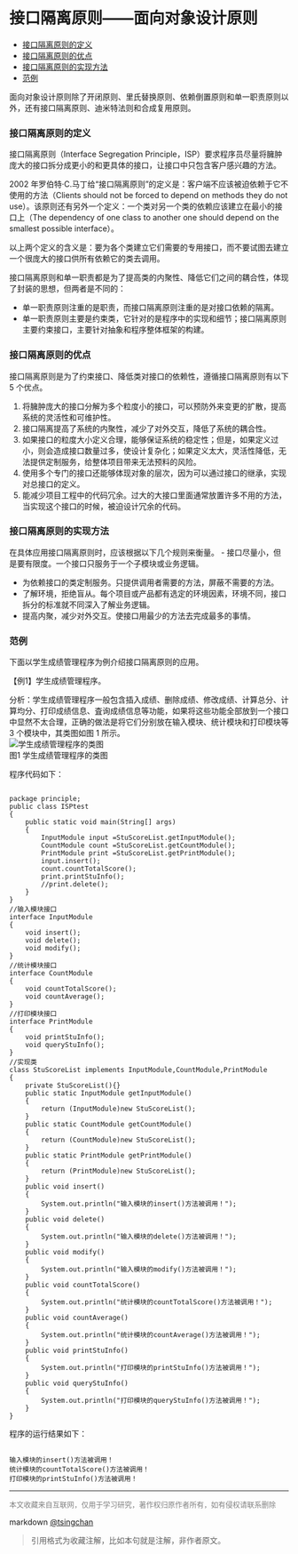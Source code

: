 接口隔离原则——面向对象设计原则
================


- [接口隔离原则的定义](#接口隔离原则的定义)
- [接口隔离原则的优点](#接口隔离原则的优点)
- [接口隔离原则的实现方法](#接口隔离原则的实现方法)
- [范例](#范例)


  
面向对象设计原则除了开闭原则、里氏替换原则、依赖倒置原则和单一职责原则以外，还有接口隔离原则、迪米特法则和合成复用原则。

### 接口隔离原则的定义

接口隔离原则（Interface Segregation Principle，ISP）要求程序员尽量将臃肿庞大的接口拆分成更小的和更具体的接口，让接口中只包含客户感兴趣的方法。  
  
2002 年罗伯特·C.马丁给“接口隔离原则”的定义是：客户端不应该被迫依赖于它不使用的方法（Clients should not be forced to depend on methods they do not use）。该原则还有另外一个定义：一个类对另一个类的依赖应该建立在最小的接口上（The dependency of one class to another one should depend on the smallest possible interface）。  
  
以上两个定义的含义是：要为各个类建立它们需要的专用接口，而不要试图去建立一个很庞大的接口供所有依赖它的类去调用。  
  
接口隔离原则和单一职责都是为了提高类的内聚性、降低它们之间的耦合性，体现了封装的思想，但两者是不同的： 
- 单一职责原则注重的是职责，而接口隔离原则注重的是对接口依赖的隔离。
- 单一职责原则主要是约束类，它针对的是程序中的实现和细节；接口隔离原则主要约束接口，主要针对抽象和程序整体框架的构建。

### 接口隔离原则的优点

接口隔离原则是为了约束接口、降低类对接口的依赖性，遵循接口隔离原则有以下 5 个优点。 
1. 将臃肿庞大的接口分解为多个粒度小的接口，可以预防外来变更的扩散，提高系统的灵活性和可维护性。
2. 接口隔离提高了系统的内聚性，减少了对外交互，降低了系统的耦合性。
3. 如果接口的粒度大小定义合理，能够保证系统的稳定性；但是，如果定义过小，则会造成接口数量过多，使设计复杂化；如果定义太大，灵活性降低，无法提供定制服务，给整体项目带来无法预料的风险。
4. 使用多个专门的接口还能够体现对象的层次，因为可以通过接口的继承，实现对总接口的定义。
5. 能减少项目工程中的代码冗余。过大的大接口里面通常放置许多不用的方法，当实现这个接口的时候，被迫设计冗余的代码。

### 接口隔离原则的实现方法


在具体应用接口隔离原则时，应该根据以下几个规则来衡量。 - 接口尽量小，但是要有限度。一个接口只服务于一个子模块或业务逻辑。
- 为依赖接口的类定制服务。只提供调用者需要的方法，屏蔽不需要的方法。
- 了解环境，拒绝盲从。每个项目或产品都有选定的环境因素，环境不同，接口拆分的标准就不同深入了解业务逻辑。
- 提高内聚，减少对外交互。使接口用最少的方法去完成最多的事情。


### 范例

下面以学生成绩管理程序为例介绍接口隔离原则的应用。  
  
【例1】学生成绩管理程序。  
  
分析：学生成绩管理程序一般包含插入成绩、删除成绩、修改成绩、计算总分、计算均分、打印成绩信息、査询成绩信息等功能，如果将这些功能全部放到一个接口中显然不太合理，正确的做法是将它们分别放在输入模块、统计模块和打印模块等 3 个模块中，其类图如图 1 所示。  
![学生成绩管理程序的类图](http://c.biancheng.net/uploads/allimg/181113/3-1Q113141Q0X3.gif)  
图1 学生成绩管理程序的类图

程序代码如下： 
```

package principle;
public class ISPtest
{
    public static void main(String[] args)
    {
        InputModule input =StuScoreList.getInputModule();
        CountModule count =StuScoreList.getCountModule();
        PrintModule print =StuScoreList.getPrintModule();
        input.insert();
        count.countTotalScore();
        print.printStuInfo();
        //print.delete();
    }
}
//输入模块接口
interface InputModule
{
    void insert();
    void delete();
    void modify();
}
//统计模块接口
interface CountModule
{
    void countTotalScore();
    void countAverage();
}
//打印模块接口
interface PrintModule
{
    void printStuInfo();
    void queryStuInfo();
}
//实现类
class StuScoreList implements InputModule,CountModule,PrintModule
{
    private StuScoreList(){}
    public static InputModule getInputModule()
    {
        return (InputModule)new StuScoreList();
    }
    public static CountModule getCountModule()
    {
        return (CountModule)new StuScoreList();
    }
    public static PrintModule getPrintModule()
    {
        return (PrintModule)new StuScoreList();
    }
    public void insert()
    {
        System.out.println("输入模块的insert()方法被调用！");
    }
    public void delete()
    {
        System.out.println("输入模块的delete()方法被调用！");
    }
    public void modify()
    {
        System.out.println("输入模块的modify()方法被调用！");
    }
    public void countTotalScore()
    {
        System.out.println("统计模块的countTotalScore()方法被调用！");
    }
    public void countAverage()
    {
        System.out.println("统计模块的countAverage()方法被调用！");
    }
    public void printStuInfo()
    {
        System.out.println("打印模块的printStuInfo()方法被调用！");
    }
    public void queryStuInfo()
    {
        System.out.println("打印模块的queryStuInfo()方法被调用！");
    }
}

```
  
程序的运行结果如下： 
```

输入模块的insert()方法被调用！
统计模块的countTotalScore()方法被调用！
打印模块的printStuInfo()方法被调用！

```


----
<font size=2 color='grey'>本文收藏来自互联网，仅用于学习研究，著作权归原作者所有，如有侵权请联系删除</font>

markdown [@tsingchan](https://github.com/tsingchan) 

> 引用格式为收藏注解，比如本句就是注解，非作者原文。
